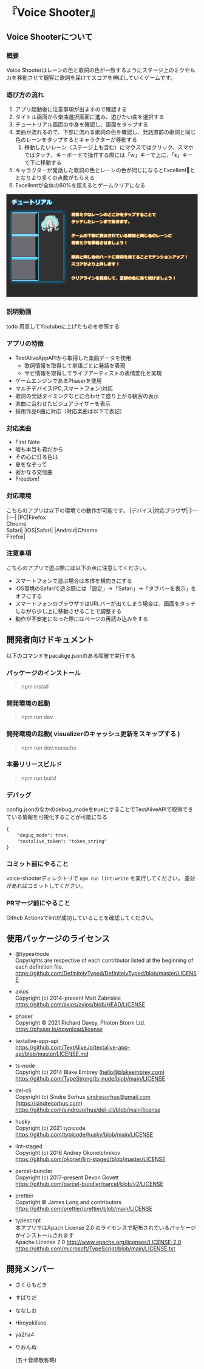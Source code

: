# 『Voice Shooter』
## Voice Shooterについて
### 概要
Voice Shooterはレーンの色と歌詞の色が一致するようにステージ上のミクやルカを移動させて観客に歌詞を届けてスコアを伸ばしていくゲームです。

### 遊び方の流れ
1. アプリ起動後に注意事項が出ますので確認する
1. タイトル画面から楽曲選択画面に進み、遊びたい曲を選択する
1. チュートリアル画面の中身を確認し、画面をタップする
1. 楽曲が流れるので、下部に流れる歌詞の色を確認し、発話直前の歌詞と同じ色のレーンをタップするとキャラクターが移動する
    1. 移動したいレーン（ステージ上も含む）にマウスではクリック、スマホではタッチ、キーボードで操作する際には「w」キーで上に、「s」キーで下に移動する 
1. キャラクターが発話した歌詞の色とレーンの色が同じになるとExcellentととなりより多くの点数がもらえる
1. Excellentが全体の60%を超えるとゲームクリアになる

![チュートリアル](voice-shooter/src/assets/TutorialDescription.png)

### 説明動画
todo 用意してYoutubeに上げたものを参照する

### アプリの特徴
- TextAliveAppAPIから取得した楽曲データを使用
  - 歌詞情報を取得して単語ごとに発話を表現
  - サビ情報を取得してライブアーティストの表情変化を実現
- ゲームエンジンであるPhaserを使用
- マルチデバイス(PC,スマートフォン)対応
- 歌詞の発話タイミングなどに合わせて盛り上がる観客の表示
- 楽曲に合わせたビジュアライザーを表示
- 採用作品6曲に対応（対応楽曲は以下で表記）

### 対応楽曲
- First Note
- 嘘も本当も君だから
- その心に灯る色は
- 夏をなぞって
- 密かなる交信曲
- Freedom!

### 対応環境
こちらのアプリは以下の環境での動作が可能です。
|デバイス|対応ブラウザ|
|:--|:--|
|PC|Firefox<br>Chrome<br>Safari|
|iOS|Safari|
|Android|Chrome<br>Firefox|

### 注意事項
こちらのアプリで遊ぶ際には以下の点に注意してください。
- スマートフォンで遊ぶ場合は本体を横向きにする
- iOS環境のSafariで遊ぶ際には「設定」→「Safari」→「タブバーを表示」をオフにする
- スマートフォンのブラウザではURLバーが出てしまう場合は、画面をタッチしながら少し上に移動させることで調整する
- 動作が不安定になった際にはページの再読み込みをする

## 開発者向けドキュメント
以下のコマンドをpacakge.jsonのある階層で実行する
### パッケージのインストール
> npm install

### 開発環境の起動
> npm run dev
### 開発環境の起動( visualizerのキャッシュ更新をスキップする )
> npm run dev:nocache
### 本番リリースビルド
> npm run build

### デバッグ
config.jsonのなかのdebug_modeをtrueにすることでTextAliveAPIで取得できている情報を可視化することが可能になる
```
{
    "degug_mode": true,
    "textalive_token": "token_string"
}
```

### コミット前にやること
voice-shooterディレクトリで `npm run lint:write` を実行してください。
差分があればコミットしてください。

### PRマージ前にやること
Github Actionsでlintが成功していることを確認してください。


## 使用パッケージのライセンス
- @types/node</br>
Copyrights are respective of each contributor listed at the beginning of each definition file.</br>
https://github.com/DefinitelyTyped/DefinitelyTyped/blob/master/LICENSE</br>

- axios</br>
Copyright (c) 2014-present Matt Zabriskie</br>
https://github.com/axios/axios/blob/HEAD/LICENSE</br>

- phaser</br>
Copyright © 2021 Richard Davey, Photon Storm Ltd.</br>
https://phaser.io/download/license</br>

- textalive-app-api</br>
https://github.com/TextAliveJp/textalive-app-api/blob/master/LICENSE.md</br>

- ts-node</br>
Copyright (c) 2014 Blake Embrey (hello@blakeembrey.com)</br>
https://github.com/TypeStrong/ts-node/blob/main/LICENSE</br>

- del-cli</br>
Copyright (c) Sindre Sorhus <sindresorhus@gmail.com> (https://sindresorhus.com)</br>
https://github.com/sindresorhus/del-cli/blob/main/license</br>

- husky</br>
Copyright (c) 2021 typicode</br>
https://github.com/typicode/husky/blob/main/LICENSE</br>

- lint-staged</br>
Copyright (c) 2016 Andrey Okonetchnikov</br>
https://github.com/okonet/lint-staged/blob/master/LICENSE</br>

- parcel-buncler</br>
Copyright (c) 2017-present Devon Govett</br>
https://github.com/parcel-bundler/parcel/blob/v2/LICENSE</br>


- prettier</br>
Copyright © James Long and contributors</br>
https://github.com/prettier/prettier/blob/main/LICENSE</br>

- typescript</br>
本アプリではApach License 2.0 のライセンスで配布されているパッケージがインストールされます</br>
Apache License 2.0 http://www.apache.org/licenses/LICENSE-2.0</br>
https://github.com/microsoft/TypeScript/blob/main/LICENSE.txt</br>


## 開発メンバー
- さくらもどき
- すぱりだ
- ななしお
- HiroyukiIsoe
- ya2ha4
- りおんぬ

    (五十音順敬称略)
